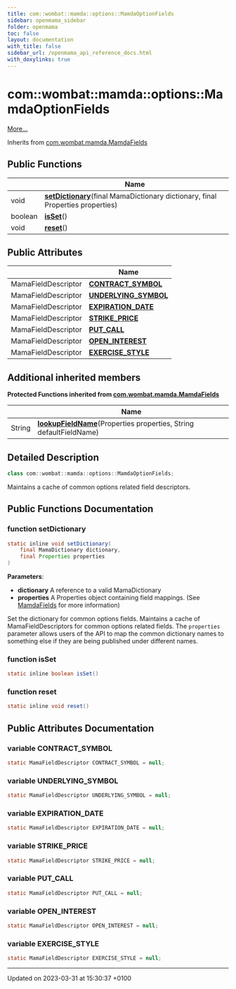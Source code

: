 ```yaml
---
title: com::wombat::mamda::options::MamdaOptionFields
sidebar: openmama_sidebar
folder: openmama
toc: false
layout: documentation
with_title: false
sidebar_url: /openmama_api_reference_docs.html
with_doxylinks: true
---
```


# com::wombat::mamda::options::MamdaOptionFields



 [More...](#detailed-description)

Inherits from [com.wombat.mamda.MamdaFields](classcom_1_1wombat_1_1mamda_1_1MamdaFields.html)

## Public Functions

|                | Name           |
| -------------- | -------------- |
| void | **[setDictionary](classcom_1_1wombat_1_1mamda_1_1options_1_1MamdaOptionFields.html#function-setdictionary)**(final MamaDictionary dictionary, final Properties properties) |
| boolean | **[isSet](classcom_1_1wombat_1_1mamda_1_1options_1_1MamdaOptionFields.html#function-isset)**() |
| void | **[reset](classcom_1_1wombat_1_1mamda_1_1options_1_1MamdaOptionFields.html#function-reset)**() |

## Public Attributes

|                | Name           |
| -------------- | -------------- |
| MamaFieldDescriptor | **[CONTRACT_SYMBOL](classcom_1_1wombat_1_1mamda_1_1options_1_1MamdaOptionFields.html#variable-contract-symbol)**  |
| MamaFieldDescriptor | **[UNDERLYING_SYMBOL](classcom_1_1wombat_1_1mamda_1_1options_1_1MamdaOptionFields.html#variable-underlying-symbol)**  |
| MamaFieldDescriptor | **[EXPIRATION_DATE](classcom_1_1wombat_1_1mamda_1_1options_1_1MamdaOptionFields.html#variable-expiration-date)**  |
| MamaFieldDescriptor | **[STRIKE_PRICE](classcom_1_1wombat_1_1mamda_1_1options_1_1MamdaOptionFields.html#variable-strike-price)**  |
| MamaFieldDescriptor | **[PUT_CALL](classcom_1_1wombat_1_1mamda_1_1options_1_1MamdaOptionFields.html#variable-put-call)**  |
| MamaFieldDescriptor | **[OPEN_INTEREST](classcom_1_1wombat_1_1mamda_1_1options_1_1MamdaOptionFields.html#variable-open-interest)**  |
| MamaFieldDescriptor | **[EXERCISE_STYLE](classcom_1_1wombat_1_1mamda_1_1options_1_1MamdaOptionFields.html#variable-exercise-style)**  |

## Additional inherited members

**Protected Functions inherited from [com.wombat.mamda.MamdaFields](classcom_1_1wombat_1_1mamda_1_1MamdaFields.html)**

|                | Name           |
| -------------- | -------------- |
| String | **[lookupFieldName](classcom_1_1wombat_1_1mamda_1_1MamdaFields.html#function-lookupfieldname)**(Properties properties, String defaultFieldName) |


## Detailed Description

```java
class com::wombat::mamda::options::MamdaOptionFields;
```


Maintains a cache of common options related field descriptors. 

## Public Functions Documentation

### function setDictionary

```java
static inline void setDictionary(
    final MamaDictionary dictionary,
    final Properties properties
)
```


**Parameters**: 

  * **dictionary** A reference to a valid MamaDictionary 
  * **properties** A Properties object containing field mappings. (See [MamdaFields](classcom_1_1wombat_1_1mamda_1_1MamdaFields.html) for more information) 


Set the dictionary for common options fields. Maintains a cache of MamaFieldDescriptors for common options related fields. The `properties` parameter allows users of the API to map the common dictionary names to something else if they are being published under different names.


### function isSet

```java
static inline boolean isSet()
```


### function reset

```java
static inline void reset()
```


## Public Attributes Documentation

### variable CONTRACT_SYMBOL

```java
static MamaFieldDescriptor CONTRACT_SYMBOL = null;
```


### variable UNDERLYING_SYMBOL

```java
static MamaFieldDescriptor UNDERLYING_SYMBOL = null;
```


### variable EXPIRATION_DATE

```java
static MamaFieldDescriptor EXPIRATION_DATE = null;
```


### variable STRIKE_PRICE

```java
static MamaFieldDescriptor STRIKE_PRICE = null;
```


### variable PUT_CALL

```java
static MamaFieldDescriptor PUT_CALL = null;
```


### variable OPEN_INTEREST

```java
static MamaFieldDescriptor OPEN_INTEREST = null;
```


### variable EXERCISE_STYLE

```java
static MamaFieldDescriptor EXERCISE_STYLE = null;
```


-------------------------------

Updated on 2023-03-31 at 15:30:37 +0100